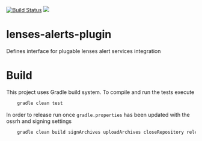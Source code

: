 [![Build Status](https://travis-ci.org/Landoop/lenses-alerts-plugin.svg?branch=master)](https://travis-ci.org/Landoop/lenses-alerts-plugin)
[<img src="https://img.shields.io/maven-central/v/io.lenses/lenses-alerts-plugin.svg?label=latest%20release%20"/>](http://search.maven.org/#search%7Cga%7C1%7Ca%3A%22lenses-alerts-plugin%22)


# lenses-alerts-plugin
Defines interface for plugable lenses alert services integration

# Build

This project uses Gradle build system. To compile and run the tests execute


```bash
    gradle clean test
```

In order to release run once `gradle.properties` has been updated with the ossrh and signing settings

```bash
    gradle clean build signArchives uploadArchives closeRepository releaseRepository
```
    


